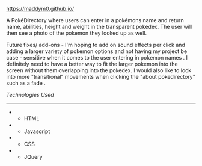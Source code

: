 
https://maddym0.github.io/


A PokéDirectory where users can enter in a pokémons name and return name, abilities, height and weight in the transparent pokédex. The user will then see a photo of the pokemon they looked up as well. 

Future fixes/ add-ons - I'm hoping to add on sound effects per click and adding a larger variety of pokemon options and not having my project be case - sensitive when it comes to the user entering in pokemon names .  I definitely need to have a better way to fit the larger pokemon into the screen without them overlapping into the pokedex. I would also like to look into more "transitional" movements when clicking the "about pokedirectory" such as a fade . 

*Technologies Used*
___________________

- * HTML
- * Javascript
- * CSS
- * JQuery
